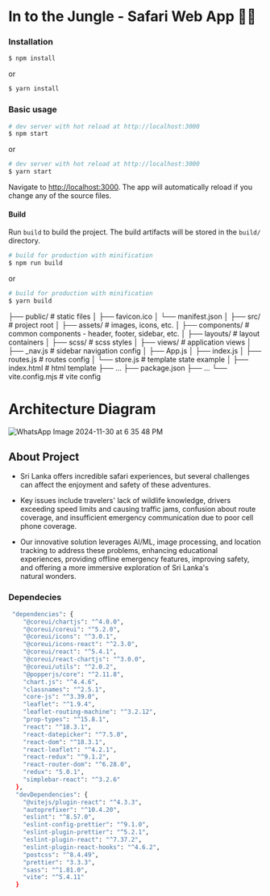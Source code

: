 # In to the Jungle - Safari Web App 🐆🐘

### Installation

```bash
$ npm install
```

or

```bash
$ yarn install
```

### Basic usage

```bash
# dev server with hot reload at http://localhost:3000
$ npm start
```

or

```bash
# dev server with hot reload at http://localhost:3000
$ yarn start
```

Navigate to [http://localhost:3000](http://localhost:3000). The app will automatically reload if you change any of the source files.

#### Build

Run `build` to build the project. The build artifacts will be stored in the `build/` directory.

```bash
# build for production with minification
$ npm run build
```

or

```bash
# build for production with minification
$ yarn build
```

├── public/ # static files
│ ├── favicon.ico
│ └── manifest.json
│
├── src/ # project root
│ ├── assets/ # images, icons, etc.
│ ├── components/ # common components - header, footer, sidebar, etc.
│ ├── layouts/ # layout containers
│ ├── scss/ # scss styles
│ ├── views/ # application views
│ ├── \_nav.js # sidebar navigation config
│ ├── App.js
│ ├── index.js
│ ├── routes.js # routes config
│ └── store.js # template state example
│
├── index.html # html template
├── ...
├── package.json
├── ...
└── vite.config.mjs # vite config


# Architecture Diagram 
![WhatsApp Image 2024-11-30 at 6 35 48 PM](https://github.com/user-attachments/assets/af32a280-621a-4dd7-8824-8471ef5d0821)

## About Project

- Sri Lanka offers incredible safari experiences, but several challenges can affect the enjoyment and safety of these adventures. 

- Key issues include travelers' lack of wildlife knowledge, drivers exceeding speed limits and causing traffic jams, confusion about route coverage, and insufficient emergency communication due to poor cell phone coverage. 

- Our innovative solution leverages AI/ML, image processing, and location tracking to address these problems, enhancing educational experiences, providing offline emergency features, improving safety, and offering a more immersive exploration of Sri Lanka's natural wonders.

### Dependecies
```bash
 "dependencies": {
    "@coreui/chartjs": "^4.0.0",
    "@coreui/coreui": "^5.2.0",
    "@coreui/icons": "^3.0.1",
    "@coreui/icons-react": "^2.3.0",
    "@coreui/react": "^5.4.1",
    "@coreui/react-chartjs": "^3.0.0",
    "@coreui/utils": "^2.0.2",
    "@popperjs/core": "^2.11.8",
    "chart.js": "^4.4.6",
    "classnames": "^2.5.1",
    "core-js": "^3.39.0",
    "leaflet": "^1.9.4",
    "leaflet-routing-machine": "^3.2.12",
    "prop-types": "^15.8.1",
    "react": "^18.3.1",
    "react-datepicker": "^7.5.0",
    "react-dom": "^18.3.1",
    "react-leaflet": "^4.2.1",
    "react-redux": "^9.1.2",
    "react-router-dom": "^6.28.0",
    "redux": "5.0.1",
    "simplebar-react": "^3.2.6"
  },
  "devDependencies": {
    "@vitejs/plugin-react": "^4.3.3",
    "autoprefixer": "^10.4.20",
    "eslint": "^8.57.0",
    "eslint-config-prettier": "^9.1.0",
    "eslint-plugin-prettier": "^5.2.1",
    "eslint-plugin-react": "^7.37.2",
    "eslint-plugin-react-hooks": "^4.6.2",
    "postcss": "^8.4.49",
    "prettier": "3.3.3",
    "sass": "^1.81.0",
    "vite": "^5.4.11"
  }
```







